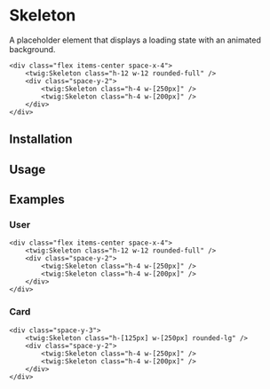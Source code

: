 # Skeleton

A placeholder element that displays a loading state with an animated background.

```twig {"preview":true}
<div class="flex items-center space-x-4">
    <twig:Skeleton class="h-12 w-12 rounded-full" />
    <div class="space-y-2">
        <twig:Skeleton class="h-4 w-[250px]" />
        <twig:Skeleton class="h-4 w-[200px]" />
    </div>
</div>
```

## Installation

<!-- Placeholder: Installation -->

## Usage

<!-- Placeholder: Usage -->

## Examples

### User

```twig {"preview":true}
<div class="flex items-center space-x-4">
    <twig:Skeleton class="h-12 w-12 rounded-full" />
    <div class="space-y-2">
        <twig:Skeleton class="h-4 w-[250px]" />
        <twig:Skeleton class="h-4 w-[200px]" />
    </div>
</div>
```

### Card

```twig {"preview":true,"height":"250px"}
<div class="space-y-3">
    <twig:Skeleton class="h-[125px] w-[250px] rounded-lg" />
    <div class="space-y-2">
        <twig:Skeleton class="h-4 w-[250px]" />
        <twig:Skeleton class="h-4 w-[200px]" />
    </div>
</div>
```
